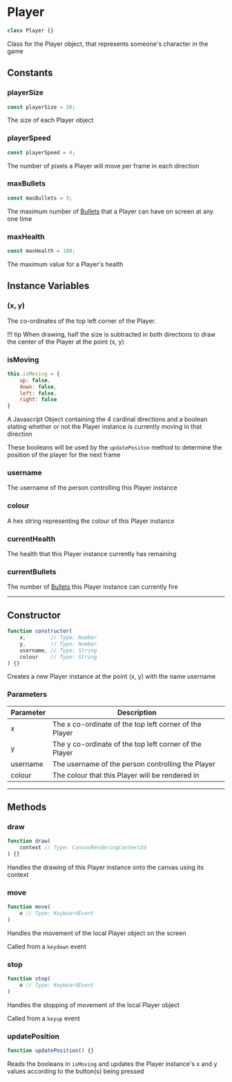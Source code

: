 # Player
```js
class Player {}
```

Class for the Player object, that represents someone's character in the game

## Constants

### playerSize
```js
const playerSize = 20;
```

The size of each Player object

### playerSpeed
```js
const playerSpeed = 4;
```

The number of pixels a Player will move per frame in each direction

### maxBullets
```js
const maxBullets = 3;
```

The maximum number of [Bullets][1] that a Player can have on screen at any one time

### maxHealth
```js
const maxHealth = 100;
```

The maximum value for a Player's health

## Instance Variables

### (x, y)

The co-ordinates of the top left corner of the Player.

!!! tip
	When drawing, half the size is subtracted in both directions to draw the center of the Player at the point (x, y)

### isMoving
```js
this.isMoving = {
	up: false,
	down: false,
	left: false,
	right: false
}
```

A Javascript Object containing the 4 cardinal directions and a boolean stating whether or not the Player instance is currently moving in that direction

These booleans will be used by the `updatePositon` method to determine the position of the player for the next frame

### username

The username of the person controlling this Player instance

### colour

A hex string representing the colour of this Player instance

### currentHealth

The health that this Player instance currently has remaining

### currentBullets

The number of [Bullets][1] this Player instance can currently fire

***

## Constructor
```js
function constructor(
    x,        // Type: Number
    y,        // Type: Number
    username, // Type: String
    colour    // Type: String
) {}
```

Creates a new Player instance at the point (x, y) with the name username

### Parameters
| Parameter |                        Description                        |
| --------- | --------------------------------------------------------- |
|     x     |  The x co-ordinate of the top left corner of the Player   |
|     y     |  The y co-ordinate of the top left corner of the Player   |
|  username |     The username of the person controlling the Player     |
|   colour  |      The colour that this Player will be rendered in      |

***

## Methods

### draw
```js
function draw(
    context // Type: CanvasRenderingContext2d
) {}
```

Handles the drawing of this Player instance onto the canvas using its context

### move
```js
function move(
	e // Type: KeyboardEvent
)
```

Handles the movement of the local Player object on the screen

Called from a `keydown` event

### stop
```js
function stop(
	e // Type: KeyboardEvent
)
```

Handles the stopping of movement of the local Player object

Called from a `keyup` event

### updatePosition
```js
function updatePosition() {}
```

Reads the booleans in `isMoving` and updates the Player instance's x and y values according to the button(s) being pressed

[1]: /game/bullet "Bullet"
